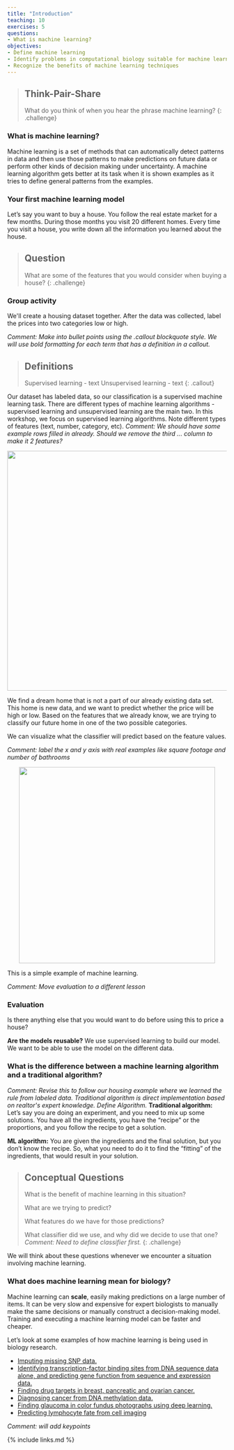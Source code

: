 ```yaml
---
title: "Introduction"
teaching: 10
exercises: 5
questions:
- What is machine learning?
objectives:
- Define machine learning
- Identify problems in computational biology suitable for machine learning
- Recognize the benefits of machine learning techniques
---
```


> ## Think-Pair-Share
> What do you think of when you hear the phrase machine learning?
{: .challenge}


### What is machine learning?

Machine learning is a set of methods that can automatically detect patterns in data and then use those patterns to make predictions on future data or perform other kinds of decision making under uncertainty. 
A machine learning algorithm gets better at its task when it is shown examples as it tries to define general patterns from the examples.

### Your first machine learning model

Let’s say you want to buy a house.
You follow the real estate market for a few months.
During those months you visit 20 different homes.
Every time you visit a house, you write down all the information you learned about the house. 

> ## Question
>
> What are some of the features that you would consider when buying a house?
{: .challenge}

### Group activity

We'll create a housing dataset together.
After the data was collected, label the prices into two categories low or high.

_Comment: Make into bullet points using the .callout blockquote style. We will use bold formatting for each term that has a definition in a callout._
> ## Definitions
>
> Supervised learning - text
> Unsupervised learning - text
{: .callout}

Our dataset has labeled data, so our classification is a supervised machine learning task.
There are different types of machine learning algorithms - supervised learning and unsupervised learning are the main two.
In this workshop, we focus on supervised learning algorithms. 
Note different types of features (text, number, category, etc).
_Comment: We should have some example rows filled in already. Should we remove the third ... column to make it 2 features?_
<p align="center">
<img width="550" src="https://raw.githubusercontent.com/gitter-lab/ml-bio-workshop/gh-pages/assets/IMG_0016.jpg">
</p>

We find a dream home that is not a part of our already existing data set.
This home is new data, and we want to predict whether the price will be high or low.
Based on the features that we already know, we are trying to classify our future home in one of the two possible categories. 

We can visualize what the classifier will predict based on the feature values.

_Comment: label the x and y axis with real examples like square footage and number of bathrooms_
<p align="center">
<img width="450" src="https://raw.githubusercontent.com/gitter-lab/ml-bio-workshop/gh-pages/assets/78274.jpg">
</p>

This is a simple example of machine learning.

_Comment: Move evaluation to a different lesson_
### Evaluation

Is there anything else that you would want to do before using this to price a house?

**Are the models reusable?**
We use supervised learning to build our model. We want to be able to use the model on the different data. 

### What is the difference between a machine learning algorithm and a traditional algorithm?

_Comment: Revise this to follow our housing example where we learned the rule from labeled data.  Traditional algorithm is direct implementation based on realtor's expert knowledge.  Define Algorithm._
**Traditional algorithm:**
Let’s say you are doing an experiment, and you need to mix up some solutions.
You have all the ingredients, you have the “recipe” or the proportions, and you follow the recipe to get a solution.

**ML algorithm:**
You are given the ingredients and the final solution, but you don’t know the recipe.
So, what you need to do it to find the “fitting” of the ingredients, that would result in your solution.  

> ## Conceptual Questions
>
> What is the benefit of machine learning in this situation?
>
> What are we trying to predict? 
>
> What features do we have for those predictions?
>
> What classifier did we use, and why did we decide to use that one? _Comment: Need to define classifier first._
{: .challenge}

We will think about these questions whenever we encounter a situation involving machine learning.

### What does machine learning mean for biology? 

Machine learning can **scale**, easily making predictions on a large number of items.
It can be very slow and expensive for expert biologists to manually make the same decisions or manually construct a decision-making model.
Training and executing a machine learning model can be faster and cheaper.

Let’s look at some examples of how machine learning is being used in biology research.

* [Imputing missing SNP data.](https://doi.org/10.1038/sj.ejhg.5201988)
* [Identifying transcription-factor binding sites from DNA sequence data alone, and predicting gene function from sequence and expression data.](http://doi.org/10.1038/nrg3920)   
* [Finding drug targets in  breast, pancreatic and ovarian cancer.](https://doi.org/10.1186/s13073-014-0057-7)
* [Diagnosing cancer from DNA methylation data.](http://doi.org/10.1038/d41586-018-02881-7)
* [Finding glaucoma in color fundus photographs using deep learning.](http://doi.org/10.1001/jamaophthalmol.2019.3512)
* [Predicting lymphocyte fate from cell imaging](https://doi.org/10.1371/journal.pone.0083251)

_Comment: will add keypoints_

{% include links.md %}

